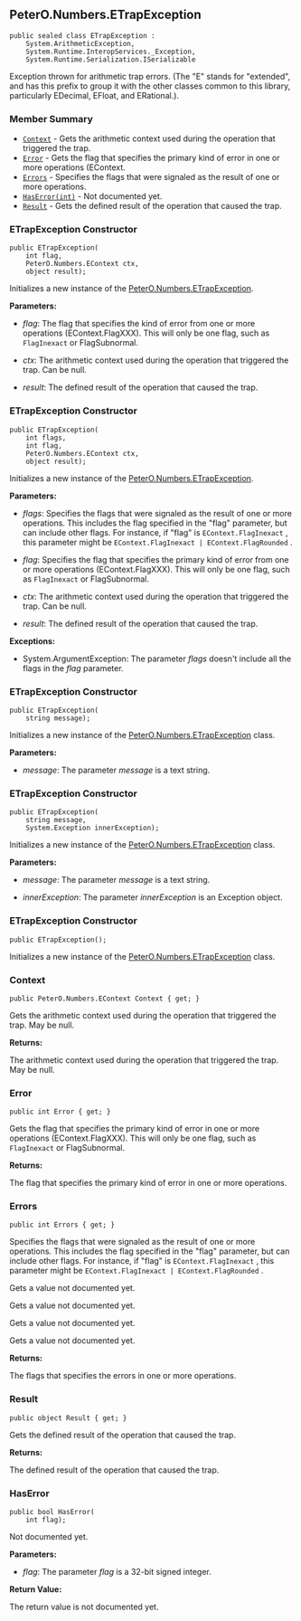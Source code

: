 ## PeterO.Numbers.ETrapException

    public sealed class ETrapException :
        System.ArithmeticException,
        System.Runtime.InteropServices._Exception,
        System.Runtime.Serialization.ISerializable

Exception thrown for arithmetic trap errors. (The "E" stands for "extended", and has this prefix to group it with the other classes common to this library, particularly EDecimal, EFloat, and ERational.).

### Member Summary
* <code>[Context](#Context)</code> - Gets the arithmetic context used during the operation that triggered the trap.
* <code>[Error](#Error)</code> - Gets the flag that specifies the primary kind of error in one or more operations (EContext.
* <code>[Errors](#Errors)</code> - Specifies the flags that were signaled as the result of one or more operations.
* <code>[HasError(int)](#HasError_int)</code> - Not documented yet.
* <code>[Result](#Result)</code> - Gets the defined result of the operation that caused the trap.

<a id="Void_ctor_Int32_PeterO_Numbers_EContext_System_Object"></a>
### ETrapException Constructor

    public ETrapException(
        int flag,
        PeterO.Numbers.EContext ctx,
        object result);

Initializes a new instance of the [PeterO.Numbers.ETrapException](PeterO.Numbers.ETrapException.md).

<b>Parameters:</b>

 * <i>flag</i>: The flag that specifies the kind of error from one or more operations (EContext.FlagXXX). This will only be one flag, such as  `FlagInexact`  or FlagSubnormal.

 * <i>ctx</i>: The arithmetic context used during the operation that triggered the trap. Can be null.

 * <i>result</i>: The defined result of the operation that caused the trap.

<a id="Void_ctor_Int32_Int32_PeterO_Numbers_EContext_System_Object"></a>
### ETrapException Constructor

    public ETrapException(
        int flags,
        int flag,
        PeterO.Numbers.EContext ctx,
        object result);

Initializes a new instance of the [PeterO.Numbers.ETrapException](PeterO.Numbers.ETrapException.md).

<b>Parameters:</b>

 * <i>flags</i>: Specifies the flags that were signaled as the result of one or more operations. This includes the flag specified in the "flag" parameter, but can include other flags. For instance, if "flag" is  `EContext.FlagInexact` , this parameter might be  `EContext.FlagInexact | EContext.FlagRounded` .

 * <i>flag</i>: Specifies the flag that specifies the primary kind of error from one or more operations (EContext.FlagXXX). This will only be one flag, such as  `FlagInexact`  or FlagSubnormal.

 * <i>ctx</i>: The arithmetic context used during the operation that triggered the trap. Can be null.

 * <i>result</i>: The defined result of the operation that caused the trap.

<b>Exceptions:</b>

 * System.ArgumentException:
The parameter  <i>flags</i>
 doesn't include all the flags in the  <i>flag</i>
 parameter.

<a id="Void_ctor_System_String"></a>
### ETrapException Constructor

    public ETrapException(
        string message);

Initializes a new instance of the [PeterO.Numbers.ETrapException](PeterO.Numbers.ETrapException.md) class.

<b>Parameters:</b>

 * <i>message</i>: The parameter  <i>message</i>
 is a text string.

<a id="Void_ctor_System_String_System_Exception"></a>
### ETrapException Constructor

    public ETrapException(
        string message,
        System.Exception innerException);

Initializes a new instance of the [PeterO.Numbers.ETrapException](PeterO.Numbers.ETrapException.md) class.

<b>Parameters:</b>

 * <i>message</i>: The parameter  <i>message</i>
 is a text string.

 * <i>innerException</i>: The parameter  <i>innerException</i>
 is an Exception object.

<a id="Void_ctor"></a>
### ETrapException Constructor

    public ETrapException();

Initializes a new instance of the [PeterO.Numbers.ETrapException](PeterO.Numbers.ETrapException.md) class.

<a id="Context"></a>
### Context

    public PeterO.Numbers.EContext Context { get; }

Gets the arithmetic context used during the operation that triggered the trap. May be null.

<b>Returns:</b>

The arithmetic context used during the operation that triggered the trap. May be null.

<a id="Error"></a>
### Error

    public int Error { get; }

Gets the flag that specifies the primary kind of error in one or more operations (EContext.FlagXXX). This will only be one flag, such as  `FlagInexact`  or FlagSubnormal.

<b>Returns:</b>

The flag that specifies the primary kind of error in one or more operations.

<a id="Errors"></a>
### Errors

    public int Errors { get; }

Specifies the flags that were signaled as the result of one or more operations. This includes the flag specified in the "flag" parameter, but can include other flags. For instance, if "flag" is  `EContext.FlagInexact` , this parameter might be  `EContext.FlagInexact | EContext.FlagRounded` .

Gets a value not documented yet.

Gets a value not documented yet.

Gets a value not documented yet.

Gets a value not documented yet.

<b>Returns:</b>

The flags that specifies the errors in one or more operations.

<a id="Result"></a>
### Result

    public object Result { get; }

Gets the defined result of the operation that caused the trap.

<b>Returns:</b>

The defined result of the operation that caused the trap.

<a id="HasError_int"></a>
### HasError

    public bool HasError(
        int flag);

Not documented yet.

<b>Parameters:</b>

 * <i>flag</i>: The parameter  <i>flag</i>
 is a 32-bit signed integer.

<b>Return Value:</b>

The return value is not documented yet.
